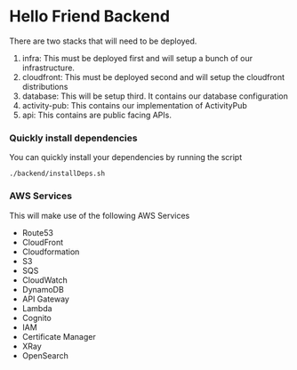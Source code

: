 # Hello Friend Backend

There are two stacks that will need to be deployed.

1. infra: This must be deployed first and will setup a bunch of our infrastructure.
2. cloudfront: This must be deployed second and will setup the cloudfront distributions
3. database: This will be setup third. It contains our database configuration
4. activity-pub: This contains our implementation of ActivityPub
5. api: This contains are public facing APIs.

### Quickly install dependencies

You can quickly install your dependencies by running the script

`./backend/installDeps.sh`

### AWS Services

This will make use of the following AWS Services

- Route53
- CloudFront
- Cloudformation
- S3
- SQS
- CloudWatch
- DynamoDB
- API Gateway
- Lambda
- Cognito
- IAM
- Certificate Manager
- XRay
- OpenSearch
